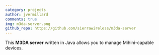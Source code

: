```yaml
---
category: projects
author: jvermillard
comments: true
img: m3da-server.png
github_repo: https://github.com/sierrawireless/m3da-server
---
```

This __M3DA server__ written in Java allows you to manage Mihini-capable devices.
